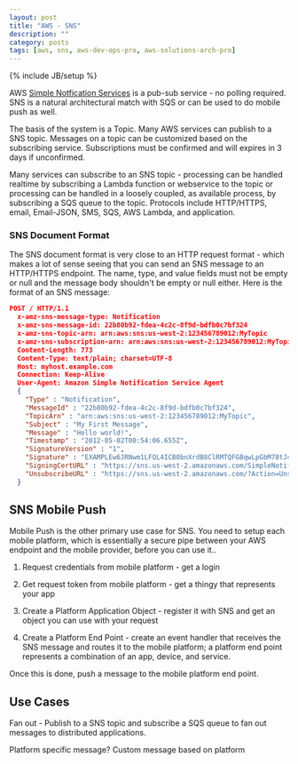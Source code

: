 ```yaml
---
layout: post
title: "AWS - SNS"
description: ""
category: posts
tags: [aws, sns, aws-dev-ops-pro, aws-solutions-arch-pro]
---
```

{% include JB/setup %}

AWS [Simple Notfication Services](http://docs.aws.amazon.com/sns/latest/dg/welcome.html) is a pub-sub service - no polling required. SNS is a natural architectural match with SQS or can be used to do mobile push as well. 

The basis of the system is a Topic. Many AWS services can publish to a SNS topic. Messages on a topic can be customized based on the subscribing service. Subscriptions must be confirmed and will expires in 3 days if unconfirmed.

Many services can subscribe to an SNS topic - processing can be handled realtime by subscribing a Lambda function or webservice to the topic or processing can be handled in a loosely coupled, as available process, by subscribing a SQS queue to the topic. Protocols include HTTP/HTTPS, email, Email-JSON, SMS, SQS, AWS Lambda, and application.

### SNS Document Format

The SNS document format is very close to an HTTP request format - which makes a lot of sense seeing that you can send an SNS message to an HTTP/HTTPS endpoint. The name, type, and value fields must not be empty or null and the message body shouldn't be empty or null either. Here is the format of an SNS message:

```JSON
POST / HTTP/1.1
  x-amz-sns-message-type: Notification
  x-amz-sns-message-id: 22b80b92-fdea-4c2c-8f9d-bdfb0c7bf324
  x-amz-sns-topic-arn: arn:aws:sns:us-west-2:123456789012:MyTopic
  x-amz-sns-subscription-arn: arn:aws:sns:us-west-2:123456789012:MyTopic:c9135db0-26c4-47ec-8998-413945fb5a96
  Content-Length: 773
  Content-Type: text/plain; charset=UTF-8
  Host: myhost.example.com
  Connection: Keep-Alive
  User-Agent: Amazon Simple Notification Service Agent
  {
    "Type" : "Notification",
    "MessageId" : "22b80b92-fdea-4c2c-8f9d-bdfb0c7bf324",
    "TopicArn" : "arn:aws:sns:us-west-2:123456789012:MyTopic",
    "Subject" : "My First Message",
    "Message" : "Hello world!",
    "Timestamp" : "2012-05-02T00:54:06.655Z",
    "SignatureVersion" : "1",
    "Signature" : "EXAMPLEw6JRNwm1LFQL4ICB0bnXrdB8ClRMTQFGBqwLpGbM78tJ4etTwC5zU7O3tS6tGpey3ejedNdOJ+1fkIp9F2/LmNVKb5aFlYq+9rk9ZiPph5YlLmWsDcyC5T+Sy9/umic5S0UQc2PEtgdpVBahwNOdMW4JPwk0kAJJztnc=",
    "SigningCertURL" : "https://sns.us-west-2.amazonaws.com/SimpleNotificationService-f3ecfb7224c7233fe7bb5f59f96de52f.pem",
    "UnsubscribeURL" : "https://sns.us-west-2.amazonaws.com/?Action=Unsubscribe&SubscriptionArn=arn:aws:sns:us-west-2:123456789012:MyTopic:c9135db0-26c4-47ec-8998-413945fb5a96"
  }
```

## SNS Mobile Push

Mobile Push is the other primary use case for SNS. You need to setup each mobile platform, which is essentially a secure pipe between your AWS endpoint and the mobile provider, before you can use it.. 

1. Request credentials from mobile platform - get a login

2. Get request token from mobile platform - get a thingy that represents your app

3. Create a Platform Application Object - register it with SNS and get an object you can use with your request

4. Create a Platform End Point - create an event handler that receives the SNS message and routes it to the mobile platform; a platform end point represents a combination of an app, device, and service.

Once this is done, push a message to the mobile platform end point.

## Use Cases

Fan out - Publish to a SNS topic and subscribe a SQS queue to fan out messages to distributed applications.

Platform specific message? Custom message based on platform
